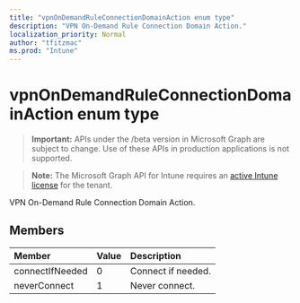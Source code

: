 ```yaml
---
title: "vpnOnDemandRuleConnectionDomainAction enum type"
description: "VPN On-Demand Rule Connection Domain Action."
localization_priority: Normal
author: "tfitzmac"
ms.prod: "Intune"
---
```


# vpnOnDemandRuleConnectionDomainAction enum type

> **Important:** APIs under the /beta version in Microsoft Graph are subject to change. Use of these APIs in production applications is not supported.

> **Note:** The Microsoft Graph API for Intune requires an [active Intune license](https://go.microsoft.com/fwlink/?linkid=839381) for the tenant.

VPN On-Demand Rule Connection Domain Action.

## Members
|Member|Value|Description|
|:---|:---|:---|
|connectIfNeeded|0|Connect if needed.|
|neverConnect|1|Never connect.|




